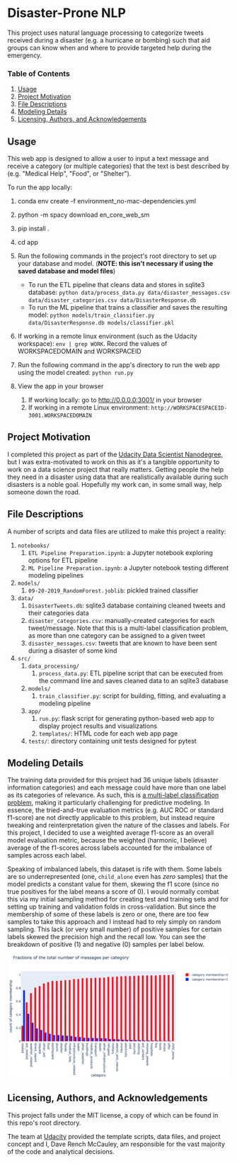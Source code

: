 # Disaster-Prone NLP

This project uses natural language processing to categorize tweets received during a disaster (e.g. a hurricane or bombing) such that aid groups can know when and where to provide targeted help during the emergency.


### Table of Contents
1. [Usage](#usage)
2. [Project Motivation](#motivation)
3. [File Descriptions](#files)
4. [Modeling Details](#model)
4. [Licensing, Authors, and Acknowledgements](#licensing)

## Usage <a name="usage"></a>

This web app is designed to allow a user to input a text message and receive a category (or multiple categories) that the text is best described by (e.g. "Medical Help", "Food", or "Shelter").

To run the app locally:

1. conda env create -f environment_no-mac-dependencies.yml
2. python -m spacy download en_core_web_sm
3. pip install .
3. cd app
3. Run the following commands in the project's root directory to set up your database and model. (**NOTE: this isn't necessary if using the saved database and model files**)

    - To run the ETL pipeline that cleans data and stores in sqlite3 database:
        `python data/process_data.py data/disaster_messages.csv data/disaster_categories.csv data/DisasterResponse.db`
    - To run the ML pipeline that trains a classifier and saves the resulting model:
        `python models/train_classifier.py data/DisasterResponse.db models/classifier.pkl`

4. If working in a remote linux environment (such as the Udacity workspace): `env | grep WORK`. Record the values of WORKSPACEDOMAIN and WORKSPACEID
4. Run the following command in the app's directory to run the web app using the model created:
    `python run.py`

5. View the app in your browser
    1. If working locally: go to http://0.0.0.0:3001/ in your browser
    2. If working in a remote Linux environment: `http://WORKSPACESPACEID-3001.WORKSPACEDOMAIN`


## Project Motivation <a name="motivation"></a>

I completed this project as part of the [Udacity Data Scientist Nanodegree](https://www.udacity.com/course/data-scientist-nanodegree--nd025), but I was extra-motivated to work on this as it's a tangible opportunity to work on a data science project that really matters. Getting people the help they need in a disaster using data that are realistically available during such disasters is a noble goal. Hopefully my work can, in some small way, help someone down the road.


## File Descriptions <a name="files"></a>

A number of scripts and data files are utilized to make this project a reality:

1. `notebooks/`
	1. `ETL Pipeline Preparation.ipynb`: a Jupyter notebook exploring options for ETL pipeline
	2. `ML Pipeline Preparation.ipynb`: a Jupyter notebook testing different modeling pipelines
2. `models/`
    1. `09-20-2019_RandomForest.joblib`: pickled trained classifier
3. `data/`
    1. `DisasterTweets.db`: sqlite3 database containing cleaned tweets and their categories data
    2. `disaster_categories.csv`: manually-created categories for each tweet/message. Note that this is a multi-label classification problem, as more than one category can be assigned to a given tweet
    3. `disaster_messages.csv`: tweets that are known to have been sent during a disaster of some kind
2. `src/`
    1. `data_processing/`
        1. `process_data.py`: ETL pipeline script that can be executed from the command line and saves cleaned data to an sqlite3 database        
    2. `models/`
        1. `train_classifier.py`: script for building, fitting, and evaluating a modeling pipeline
    3. `app/`
        1. `run.py`: flask script for generating python-based web app to display project results and visualizations
        2. `templates/`: HTML code for each web app page
    4. `tests/`: directory containing unit tests designed for pytest
		

## Modeling Details <a name="model"></a>

The training data provided for this project had 36 unique labels (disaster information categories) and each message could have more than one label as its categories of relevance. As such, this is [a multi-label classification problem](https://en.wikipedia.org/wiki/Multi-label_classification), making it particularly challenging for predictive modeling. In essence, the tried-and-true evaluation metrics (e.g. AUC ROC or standard f1-score) are not directly applicable to this problem, but instead require tweaking and reinterpretation given the nature of the classes and labels. For this project, I decided to use a weighted average f1-score as an overall model evaluation metric, because the weighted (harmonic, I believe) average of the f1-scores across labels accounted for the imbalance of samples across each label.

Speaking of imbalanced labels, this dataset is rife with them. Some labels are so underrepresented (one, `child_alone` even has *zero* samples) that the model predicts a constant value for them, skewing the f1 score (since no true positives for the label means a score of 0). I would normally combat this via my initial sampling method for creating test and training sets and for setting up training and validation folds in cross-validation. But since the membership of some of these labels is zero or one, there are too few samples to take this approach and I instead had to rely simply on random sampling. This lack (or very small number) of positive samples for certain labels skewed the precision high and the recall low. You can see the breakdown of positive (1) and negative (0) samples per label below.

![alt text](category_membership.png "Fractions of samples belonging to each category")

## Licensing, Authors, and Acknowledgements <a name="licensing"></a>

This project falls under the MIT license, a copy of which can be found in this repo's root directory. 

The team at [Udacity](https://www.udacity.com/) provided the template scripts, data files, and project concept and I, Dave Rench McCauley, am responsible for the vast majority of the code and analytical decisions.